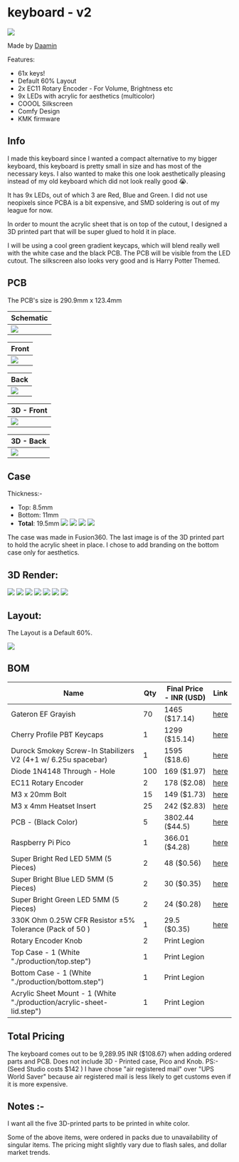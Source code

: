 # keyboard - v2

![](assets/1.png)

Made by [Daamin](https://daamin.tech)

Features:

- 61x keys!
- Default 60% Layout
- 2x EC11 Rotary Encoder - For Volume, Brightness etc
- 9x LEDs with acrylic for aesthetics (multicolor)
- COOOL Silkscreen
- Comfy Design
- KMK firmware

## Info

I made this keyboard since I wanted a compact alternative to my bigger keyboard, this keyboard is pretty small in size and has most of the necessary keys. I also wanted to make this one look aesthetically pleasing instead of my old keyboard which did not look really good 😭.

It has 9x LEDs, out of which 3 are Red, Blue and Green. I did not use neopixels since PCBA is a bit expensive, and SMD soldering is out of my league for now.

In order to mount the acrylic sheet that is on top of the cutout, I designed a 3D printed part that will be super glued to hold it in place.

I will be using a cool green gradient keycaps, which will blend really well with the white case and the black PCB. The PCB will be visible from the LED cutout. The silkscreen also looks very good and is Harry Potter Themed.

## PCB

The PCB's size is 290.9mm x 123.4mm

| Schematic                 |
| ------------------------- |
| ![](assets/schematic.png) |

| Front                 |
| --------------------- |
| ![](assets/front.png) |

| Back                 |
| -------------------- |
| ![](assets/back.png) |

| 3D - Front               |
| ------------------------ |
| ![](assets/front-3d.png) |

| 3D - Back               |
| ----------------------- |
| ![](assets/back-3d.png) |

## Case

Thickness:-

- Top: 8.5mm
- Bottom: 11mm
- **Total**: 19.5mm
  ![](assets/top.png)
  ![](assets/bottom.png)
  ![](assets/1.png)
  ![](assets/lid.png)

The case was made in Fusion360.
The last image is of the 3D printed part to hold the acrylic sheet in place.
I chose to add branding on the bottom case only for aesthetics.

## 3D Render:

![](assets/1.png)
![](assets/2.png)
![](assets/7.png)
![](assets/3.png)
![](assets/4.png)
![](assets/5.png)
![](assets/6.png)

## Layout:

The Layout is a Default 60%.

![](assets/layout.png)

## BOM

| Name                                                                  | Qty | Final Price - INR (USD) | Link                                                                                                       |
| --------------------------------------------------------------------- | --- | ----------------------- | ---------------------------------------------------------------------------------------------------------- |
| Gateron EF Grayish                                                    | 70  | 1465 ($17.14)           | [here](https://neomacro.in/products/gateron-ef-grayish)                                                    |
| Cherry Profile PBT Keycaps                                            | 1   | 1299 ($15.14)           | [here](https://stackskb.com/store/veekos-gradient-keycaps-cherry-profile-135-keys)                         |
| Durock Smokey Screw-In Stabilizers V2 (4+1 w/ 6.25u spacebar)         | 1   | 1595 ($18.6)            | [here](https://stackskb.com/store/durock-smokey-screw-in-stabilizers-v2/)                                  |
| Diode 1N4148 Through - Hole                                           | 100 | 169 ($1.97)             | [here](https://amzn.in/d/j3eLvoh)                                                                          |
| EC11 Rotary Encoder                                                   | 2   | 178 ($2.08)             | [here](https://amzn.in/d/hVRxzij)                                                                          |
| M3 x 20mm Bolt                                                        | 15  | 149 ($1.73)             | [here](https://amzn.in/d/8GRQWAB)                                                                          |
| M3 x 4mm Heatset Insert                                               | 25  | 242 ($2.83)             | [here](https://amzn.in/d/dpL3N2a)                                                                          |
| PCB - (Black Color)                                                   | 5   | 3802.44 ($44.5)         | [here](https://hc-cdn.hel1.your-objectstorage.com/s/v3/3f05c160f070155d4d5333c6b8261f5120b33c4c_image.png) |
| Raspberry Pi Pico                                                     | 1   | 366.01 ($4.28)          | [here](https://roboticsdna.in/product/raspberry-pi-pico/)                                                  |
| Super Bright Red LED 5MM (5 Pieces)                                   | 2   | 48 ($0.56)              | [here](https://roboticsdna.in/product/super-bright-red-led-5mm-5-pieces/)                                  |
| Super Bright Blue LED 5MM (5 Pieces)                                  | 2   | 30 ($0.35)              | [here](https://roboticsdna.in/product/super-bright-blue-led-5mm-5-pieces/)                                 |
| Super Bright Green LED 5MM (5 Pieces)                                 | 2   | 24 ($0.28)              | [here](https://roboticsdna.in/product/super-bright-green-led-5mm-5-pieces/)                                |
| 330K Ohm 0.25W CFR Resistor ±5% Tolerance (Pack of 50 )               | 1   | 29.5 ($0.35)            | [here](https://roboticsdna.in/product/330k-ohm-0-25w-cfr-resistor-%c2%b15-tolerance-pack-of-50/)           |
| Rotary Encoder Knob                                                   | 2   | Print Legion            |
| Top Case - 1 (White "./production/top.step")                          | 1   | Print Legion            |
| Bottom Case - 1 (White "./production/bottom.step")                    | 1   | Print Legion            |
| Acrylic Sheet Mount - 1 (White "./production/acrylic-sheet-lid.step") | 1   | Print Legion            |

## Total Pricing

The keyboard comes out to be 9,289.95 INR ($108.67) when adding ordered parts and PCB. Does not include 3D - Printed case, Pico and Knob.
PS:- (Seed Studio costs $142 )
I have chose "air registered mail" over "UPS World Saver" because air registered mail is less likely to get customs even if it is more expensive.

## Notes :-

I want all the five 3D-printed parts to be printed in white color.

Some of the above items, were ordered in packs due to unavailability of singular items.
The pricing might slightly vary due to flash sales, and dollar market trends.
